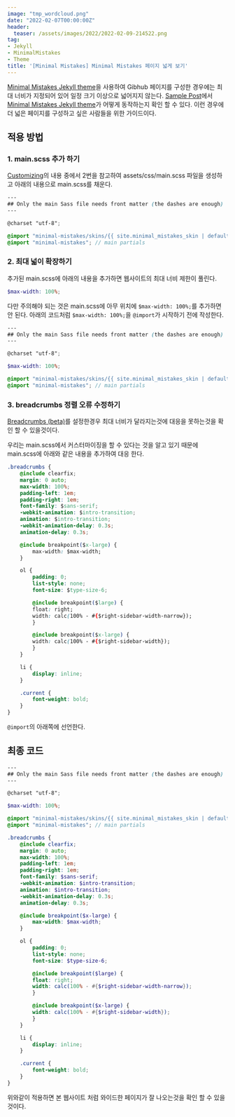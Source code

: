 ```yaml
---
image: "tmp_wordcloud.png"
date: "2022-02-07T00:00:00Z"
header:
  teaser: /assets/images/2022/2022-02-09-214522.png
tag:
- Jekyll
- MinimalMistakes
- Theme
title: '[Minimal Mistakes] Minimal Mistakes 페이지 넓게 보기'
---
```


[Minimal Mistakes Jekyll theme](https://github.com/mmistakes/minimal-mistakes)을 사용하여 Gibhub 페이지를 구성한 경우에는 최대 너비가 지정되어 있어 일정 크기 이상으로 넓어지지 않는다. [Sample Post](https://mmistakes.github.io/minimal-mistakes/year-archive/)에서 [Minimal Mistakes Jekyll theme](https://github.com/mmistakes/minimal-mistakes)가 어떻게 동작하는지 확인 할 수 있다. 이런 경우에 더 넓은 페이지를 구성하고 싶은 사람들을 위한 가이드이다. 

## 적용 방법
### 1. main.scss 추가 하기
[Customizing](https://mmistakes.github.io/minimal-mistakes/docs/stylesheets/#customizing)의 내용 중에서 2번을 참고하여 assets/css/main.scss 파일을 생성하고 아래의 내용으로 main.scss를 채운다.

```scss
---
## Only the main Sass file needs front matter (the dashes are enough)
---

@charset "utf-8";

@import "minimal-mistakes/skins/{{ site.minimal_mistakes_skin | default: 'default' }}"; // skin
@import "minimal-mistakes"; // main partials
```
### 2. 최대 넓이 확장하기

추가된 main.scss에 아래의 내용을 추가하면 웹사이트의 최대 너비 제한이 풀린다.

```scss
$max-width: 100%;
```

다만 주의해야 되는 것은 main.scss에 아무 위치에 ```$max-width: 100%;```를 추가하면 안 된다. 아래의 코드처럼 ```$max-width: 100%;```을 ```@import```가 시작하기 전에 작성한다.

```scss
---
## Only the main Sass file needs front matter (the dashes are enough)
---

@charset "utf-8";

$max-width: 100%;

@import "minimal-mistakes/skins/{{ site.minimal_mistakes_skin | default: 'default' }}"; // skin
@import "minimal-mistakes"; // main partials
```

### 3. breadcrumbs 정렬 오류 수정하기

[Breadcrumbs (beta)](https://mmistakes.github.io/minimal-mistakes/docs/navigation/#breadcrumbs-beta)를 설정한경우 최대 너비가 달라지는것에 대응을 못하는것을 확인 할 수 있을것이다.

우리는 main.scss에서 커스터마이징을 할 수 있다는 것을 알고 있기 때문에 main.scss에 아래와 같은 내용을 추가하여 대응 한다.

```css
.breadcrumbs {
    @include clearfix;
    margin: 0 auto;
    max-width: 100%;
    padding-left: 1em;
    padding-right: 1em;
    font-family: $sans-serif;
    -webkit-animation: $intro-transition;
    animation: $intro-transition;
    -webkit-animation-delay: 0.3s;
    animation-delay: 0.3s;

    @include breakpoint($x-large) {
        max-width: $max-width;
    }

    ol {
        padding: 0;
        list-style: none;
        font-size: $type-size-6;

        @include breakpoint($large) {
        float: right;
        width: calc(100% - #{$right-sidebar-width-narrow});
        }

        @include breakpoint($x-large) {
        width: calc(100% - #{$right-sidebar-width});
        }
    }

    li {
        display: inline;
    }

    .current {
        font-weight: bold;
    }
}
```

```@import```의 아래쪽에 선언한다.

## 최종 코드

```scss
---
## Only the main Sass file needs front matter (the dashes are enough)
---

@charset "utf-8";

$max-width: 100%;

@import "minimal-mistakes/skins/{{ site.minimal_mistakes_skin | default: 'default' }}"; // skin
@import "minimal-mistakes"; // main partials

.breadcrumbs {
    @include clearfix;
    margin: 0 auto;
    max-width: 100%;
    padding-left: 1em;
    padding-right: 1em;
    font-family: $sans-serif;
    -webkit-animation: $intro-transition;
    animation: $intro-transition;
    -webkit-animation-delay: 0.3s;
    animation-delay: 0.3s;

    @include breakpoint($x-large) {
        max-width: $max-width;
    }

    ol {
        padding: 0;
        list-style: none;
        font-size: $type-size-6;

        @include breakpoint($large) {
        float: right;
        width: calc(100% - #{$right-sidebar-width-narrow});
        }

        @include breakpoint($x-large) {
        width: calc(100% - #{$right-sidebar-width});
        }
    }

    li {
        display: inline;
    }

    .current {
        font-weight: bold;
    }
}
```

위와같이 적용하면 본 웹사이트 처럼 와이드한 페이지가 잘 나오는것을 확인 할 수 있을것이다.
